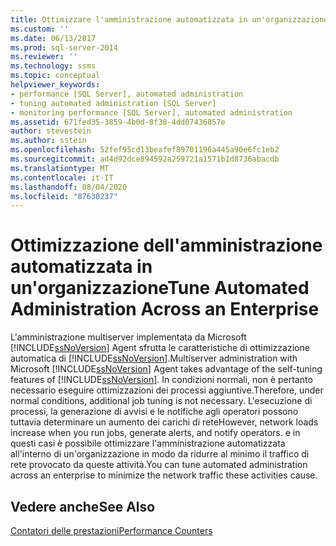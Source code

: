 ```yaml
---
title: Ottimizzare l'amministrazione automatizzata in un'organizzazione | Microsoft Docs
ms.custom: ''
ms.date: 06/13/2017
ms.prod: sql-server-2014
ms.reviewer: ''
ms.technology: ssms
ms.topic: conceptual
helpviewer_keywords:
- performance [SQL Server], automated administration
- tuning automated administration [SQL Server]
- monitoring performance [SQL Server], automated administration
ms.assetid: 671fed35-3859-4b0d-8f38-4dd07436857e
author: stevestein
ms.author: sstein
ms.openlocfilehash: 52fef95cd13beafef89701196a445a90e6fc1eb2
ms.sourcegitcommit: ad4d92dce894592a259721a1571b1d8736abacdb
ms.translationtype: MT
ms.contentlocale: it-IT
ms.lasthandoff: 08/04/2020
ms.locfileid: "87630237"
---
```

# <a name="tune-automated-administration-across-an-enterprise"></a><span data-ttu-id="c0d21-102">Ottimizzazione dell'amministrazione automatizzata in un'organizzazione</span><span class="sxs-lookup"><span data-stu-id="c0d21-102">Tune Automated Administration Across an Enterprise</span></span>
  <span data-ttu-id="c0d21-103">L'amministrazione multiserver implementata da Microsoft [!INCLUDE[ssNoVersion](../../includes/ssnoversion-md.md)] Agent sfrutta le caratteristiche di ottimizzazione automatica di [!INCLUDE[ssNoVersion](../../includes/ssnoversion-md.md)].</span><span class="sxs-lookup"><span data-stu-id="c0d21-103">Multiserver administration with Microsoft [!INCLUDE[ssNoVersion](../../includes/ssnoversion-md.md)] Agent takes advantage of the self-tuning features of [!INCLUDE[ssNoVersion](../../includes/ssnoversion-md.md)].</span></span> <span data-ttu-id="c0d21-104">In condizioni normali, non è pertanto necessario eseguire ottimizzazioni dei processi aggiuntive.</span><span class="sxs-lookup"><span data-stu-id="c0d21-104">Therefore, under normal conditions, additional job tuning is not necessary.</span></span> <span data-ttu-id="c0d21-105">L'esecuzione di processi, la generazione di avvisi e le notifiche agli operatori possono tuttavia determinare un aumento dei carichi di rete</span><span class="sxs-lookup"><span data-stu-id="c0d21-105">However, network loads increase when you run jobs, generate alerts, and notify operators.</span></span> <span data-ttu-id="c0d21-106">e in questi casi è possibile ottimizzare l'amministrazione automatizzata all'interno di un'organizzazione in modo da ridurre al minimo il traffico di rete provocato da queste attività.</span><span class="sxs-lookup"><span data-stu-id="c0d21-106">You can tune automated administration across an enterprise to minimize the network traffic these activities cause.</span></span>  
  
## <a name="see-also"></a><span data-ttu-id="c0d21-107">Vedere anche</span><span class="sxs-lookup"><span data-stu-id="c0d21-107">See Also</span></span>  
 [<span data-ttu-id="c0d21-108">Contatori delle prestazioni</span><span class="sxs-lookup"><span data-stu-id="c0d21-108">Performance Counters</span></span>](../../integration-services/performance/performance-counters.md)  
  
  

